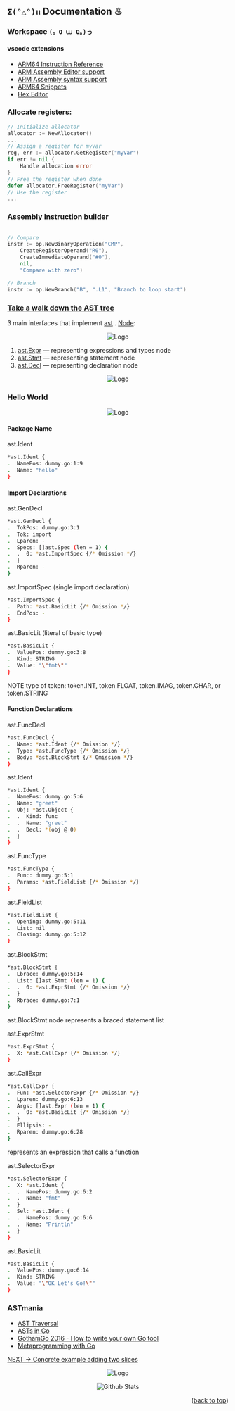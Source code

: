 
## `Σ(°△°)ꪱꪱ` Documentation ♨

### Workspace `(。O ⩊ O。)っ`

#### vscode extensions
- [ARM64 Instruction Reference](https://marketplace.visualstudio.com/items?itemName=whiteout2.arm64)
- [ARM Assembly Editor support](https://marketplace.visualstudio.com/items?itemName=Mikhail-Arkhipov.armassemblyeditor)
- [ARM Assembly syntax support](https://marketplace.visualstudio.com/items?itemName=dan-c-underwood.arm)
- [ARM64 Snippets](https://marketplace.visualstudio.com/items?itemName=drewmrk.arm64-assembly-snippets)
- [Hex Editor](https://marketplace.visualstudio.com/items?itemName=ms-vscode.hexeditor)


### Allocate registers:
```go
// Initialize allocator
allocator := NewAllocator()
...
// Assign a register for myVar
reg, err := allocator.GetRegister("myVar")
if err != nil {
    Handle allocation error
}
// Free the register when done
defer allocator.FreeRegister("myVar")
// Use the register
...
```

### Assembly Instruction builder
```go

// Compare
instr := op.NewBinaryOperation("CMP",
    CreateRegisterOperand("R0"),
    CreateImmediateOperand("#0"),
    nil,
    "Compare with zero")

// Branch
instr := op.NewBranch("B", ".L1", "Branch to loop start")
```

### [Take a walk down the AST tree](https://nakabonne.dev/posts/take-a-walk-the-go-ast/)

3 main interfaces that implement [ast](https://pkg.go.dev/go/ast) . [Node](https://pkg.go.dev/go/ast#Node):

<div align="center">
  <img src="img/node-interface.jpg" alt="Logo">
</div>

1. [ast.Expr](https://pkg.go.dev/go/ast#Expr) — representing expressions and types node
2. [ast.Stmt](https://pkg.go.dev/go/ast#Stmt) — representing statement node
3. [ast.Decl](https://pkg.go.dev/go/ast#Decl) — representing declaration node

<div align="center">
  <img src="img/ast-file-tree.jpg" alt="Logo">
</div>

### Hello World

<div align="center">
  <img src="img/letsgo.jpg" alt="Logo">
</div>


#### Package Name
ast.Ident
```bash
*ast.Ident {
.  NamePos: dummy.go:1:9
.  Name: "hello"
}
```

#### Import Declarations
ast.GenDecl
```bash
*ast.GenDecl {
.  TokPos: dummy.go:3:1
.  Tok: import
.  Lparen: -
.  Specs: []ast.Spec (len = 1) {
.  .  0: *ast.ImportSpec {/* Omission */}
.  }
.  Rparen: -
}
```

ast.ImportSpec (single import declaration)
```bash
*ast.ImportSpec {
.  Path: *ast.BasicLit {/* Omission */}
.  EndPos: -
}
```

ast.BasicLit (literal of basic type)
```bash
*ast.BasicLit {
.  ValuePos: dummy.go:3:8
.  Kind: STRING
.  Value: "\"fmt\""
}
```
NOTE type of token: token.INT, token.FLOAT, token.IMAG, token.CHAR, or token.STRING

#### Function Declarations
ast.FuncDecl
```bash
*ast.FuncDecl {
.  Name: *ast.Ident {/* Omission */}
.  Type: *ast.FuncType {/* Omission */}
.  Body: *ast.BlockStmt {/* Omission */}
}
```

ast.Ident
```bash
*ast.Ident {
.  NamePos: dummy.go:5:6
.  Name: "greet"
.  Obj: *ast.Object {
.  .  Kind: func
.  .  Name: "greet"
.  .  Decl: *(obj @ 0)
.  }
}
```

ast.FuncType
```bash
*ast.FuncType {
.  Func: dummy.go:5:1
.  Params: *ast.FieldList {/* Omission */}
}
```

ast.FieldList
```bash
*ast.FieldList {
.  Opening: dummy.go:5:11
.  List: nil
.  Closing: dummy.go:5:12
}
```

ast.BlockStmt
```bash
*ast.BlockStmt {
.  Lbrace: dummy.go:5:14
.  List: []ast.Stmt (len = 1) {
.  .  0: *ast.ExprStmt {/* Omission */}
.  }
.  Rbrace: dummy.go:7:1
}
```
ast.BlockStmt node represents a braced statement list

ast.ExprStmt
```bash
*ast.ExprStmt {
.  X: *ast.CallExpr {/* Omission */}
}
```

ast.CallExpr
```bash
*ast.CallExpr {
.  Fun: *ast.SelectorExpr {/* Omission */}
.  Lparen: dummy.go:6:13
.  Args: []ast.Expr (len = 1) {
.  .  0: *ast.BasicLit {/* Omission */}
.  }
.  Ellipsis: -
.  Rparen: dummy.go:6:28
}
```
represents an expression that calls a function


ast.SelectorExpr
```bash
*ast.SelectorExpr {
.  X: *ast.Ident {
.  .  NamePos: dummy.go:6:2
.  .  Name: "fmt"
.  }
.  Sel: *ast.Ident {
.  .  NamePos: dummy.go:6:6
.  .  Name: "Println"
.  }
}
```

ast.BasicLit
```bash
*ast.BasicLit {
.  ValuePos: dummy.go:6:14
.  Kind: STRING
.  Value: "\"OK Let's Go!\""
}
```

### ASTmania

- [AST Traversal](https://www.zupzup.org/go-ast-traversal/index.html)
- [ASTs in Go](https://blog.bradleygore.com/2022/04/18/ast-in-go-p1/)
- [GothamGo 2016 - How to write your own Go tool](https://www.youtube.com/watch?v=oxc8B2fjDvY)
- [Metaprogramming with Go](https://dev.to/hlubek/metaprogramming-with-go-or-how-to-build-code-generators-that-parse-go-code-2k3j)


[NEXT -> Concrete example adding two slices](int32.md)

<div align="center">
  <img src="img/argo-mascot.jpg" alt="Logo">
</div>
<p align="center">
    <img src="https://raw.githubusercontent.com/bornmay/bornmay/Update/svg/Bottom.svg" alt="Github Stats" />
</p>
<p align="right">(<a href="#top">back to top</a>)</p>
